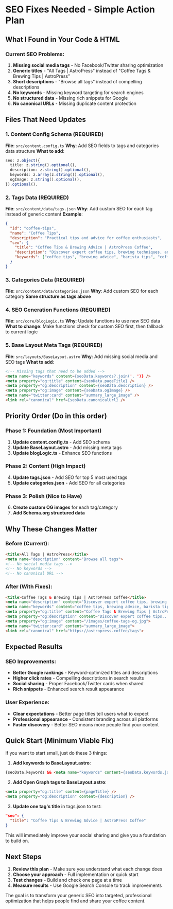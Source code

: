 # SEO Fixes Needed - Simple Action Plan

## What I Found in Your Code & HTML

### Current SEO Problems:
1. **Missing social media tags** - No Facebook/Twitter sharing optimization
2. **Generic titles** - "All Tags | AstroPress" instead of "Coffee Tags & Brewing Tips | AstroPress"
3. **Short descriptions** - "Browse all tags" instead of compelling descriptions
4. **No keywords** - Missing keyword targeting for search engines
5. **No structured data** - Missing rich snippets for Google
6. **No canonical URLs** - Missing duplicate content protection

## Files That Need Updates

### 1. Content Config Schema (REQUIRED)
**File**: `src/content.config.ts`
**Why**: Add SEO fields to tags and categories data structure
**What to add**:
```typescript
seo: z.object({
  title: z.string().optional(),
  description: z.string().optional(), 
  keywords: z.array(z.string()).optional(),
  ogImage: z.string().optional(),
}).optional(),
```

### 2. Tags Data (REQUIRED)
**File**: `src/content/data/tags.json`
**Why**: Add custom SEO for each tag instead of generic content
**Example**:
```json
{
  "id": "coffee-tips",
  "name": "Coffee Tips",
  "description": "Practical tips and advice for coffee enthusiasts",
  "seo": {
    "title": "Coffee Tips & Brewing Advice | AstroPress Coffee",
    "description": "Discover expert coffee tips, brewing techniques, and barista secrets. Learn how to make perfect coffee at home with our professional guides.",
    "keywords": ["coffee tips", "brewing advice", "barista tips", "coffee guide"]
  }
}
```

### 3. Categories Data (REQUIRED)
**File**: `src/content/data/categories.json`
**Why**: Add custom SEO for each category
**Same structure as tags above**

### 4. SEO Generation Functions (REQUIRED)
**File**: `src/core/blogLogic.ts`
**Why**: Update functions to use new SEO data
**What to change**: Make functions check for custom SEO first, then fallback to current logic

### 5. Base Layout Meta Tags (REQUIRED)
**File**: `src/layouts/BaseLayout.astro`
**Why**: Add missing social media and SEO tags
**What to add**:
```html
<!-- Missing tags that need to be added -->
<meta name="keywords" content={seoData.keywords?.join(', ')} />
<meta property="og:title" content={seoData.pageTitle} />
<meta property="og:description" content={seoData.description} />
<meta property="og:image" content={seoData.ogImage} />
<meta name="twitter:card" content="summary_large_image" />
<link rel="canonical" href={seoData.canonicalUrl} />
```

## Priority Order (Do in this order)

### Phase 1: Foundation (Most Important)
1. **Update content.config.ts** - Add SEO schema
2. **Update BaseLayout.astro** - Add missing meta tags
3. **Update blogLogic.ts** - Enhance SEO functions

### Phase 2: Content (High Impact)
4. **Update tags.json** - Add SEO for top 5 most used tags
5. **Update categories.json** - Add SEO for all categories

### Phase 3: Polish (Nice to Have)
6. **Create custom OG images** for each tag/category
7. **Add Schema.org structured data**

## Why These Changes Matter

### Before (Current):
```html
<title>All Tags | AstroPress</title>
<meta name="description" content="Browse all tags">
<!-- No social media tags -->
<!-- No keywords -->
<!-- No canonical URL -->
```

### After (With Fixes):
```html
<title>Coffee Tags & Brewing Tips | AstroPress Coffee</title>
<meta name="description" content="Discover expert coffee tips, brewing techniques, and barista secrets. Learn how to make perfect coffee at home with our professional guides.">
<meta name="keywords" content="coffee tips, brewing advice, barista tips, coffee guide">
<meta property="og:title" content="Coffee Tags & Brewing Tips | AstroPress Coffee">
<meta property="og:description" content="Discover expert coffee tips...">
<meta property="og:image" content="/images/coffee-tags-og.jpg">
<meta name="twitter:card" content="summary_large_image">
<link rel="canonical" href="https://astropress.coffee/tags">
```

## Expected Results

### SEO Improvements:
- **Better Google rankings** - Keyword-optimized titles and descriptions
- **Higher click rates** - Compelling descriptions in search results
- **Social sharing** - Proper Facebook/Twitter cards when shared
- **Rich snippets** - Enhanced search result appearance

### User Experience:
- **Clear expectations** - Better page titles tell users what to expect
- **Professional appearance** - Consistent branding across all platforms
- **Faster discovery** - Better SEO means more people find your content

## Quick Start (Minimum Viable Fix)

If you want to start small, just do these 3 things:

1. **Add keywords to BaseLayout.astro**:
```html
{seoData.keywords && <meta name="keywords" content={seoData.keywords.join(', ')} />}
```

2. **Add Open Graph tags to BaseLayout.astro**:
```html
<meta property="og:title" content={pageTitle} />
<meta property="og:description" content={description} />
```

3. **Update one tag's title** in tags.json to test:
```json
"seo": {
  "title": "Coffee Tips & Brewing Advice | AstroPress Coffee"
}
```

This will immediately improve your social sharing and give you a foundation to build on.

## Next Steps

1. **Review this plan** - Make sure you understand what each change does
2. **Choose your approach** - Full implementation or quick start
3. **Test changes** - Build and check one page at a time
4. **Measure results** - Use Google Search Console to track improvements

The goal is to transform your generic SEO into targeted, professional optimization that helps people find and share your coffee content.